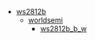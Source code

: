 * [ws2812b](/ws2812b)
  * [worldsemi](/ws2812b/worldsemi)
    * [ws2812b_b_w](ws2812b/worldsemi/ws2812b_b_w)
